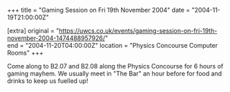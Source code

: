 +++
title = "Gaming Session on Fri 19th November 2004"
date = "2004-11-19T21:00:00Z"

[extra]
original = "https://uwcs.co.uk/events/gaming-session-on-fri-19th-november-2004-1474488957926/"    
end = "2004-11-20T04:00:00Z"
location = "Physics Concourse Computer Rooms"
+++

Come along to B2.07 and B2.08 along the Physics Concourse for 6 hours of gaming mayhem. We usually meet in "The Bar" an hour before for food and drinks to keep us fuelled up\!

